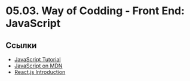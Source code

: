 <!--
File          : 05.03.md

Created       : Thu 09 Jul 2015 13:20:30 UTC+02
Last Modified : Sat 01 Aug 2015 23:00:38
Maintainer    : sharlatan
-->

# 05.03. Way of Codding - Front End: JavaScript #

## Ссылки ##
*   [JavaScript Tutorial](http://goo.gl/2XWO)
*   [JavaScript on MDN](https://goo.gl/abKzk) 
*   [React.js Introduction](http://goo.gl/sBaHBa)

